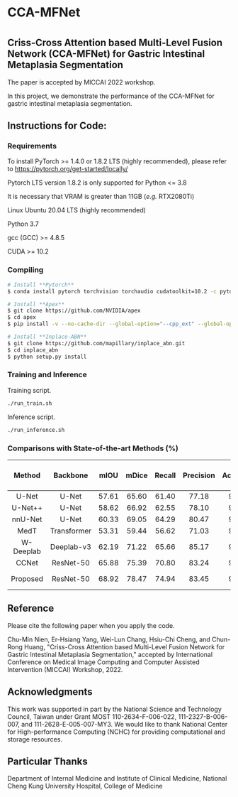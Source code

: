 
# CCA-MFNet

# 
## Criss-Cross Attention based Multi-Level Fusion Network (CCA-MFNet) for Gastric Intestinal Metaplasia Segmentation 

The paper is accepted by MICCAI 2022 workshop. 

In this project, we demonstrate the performance of the CCA-MFNet for gastric intestinal metaplasia segmentation.

  

## Instructions for Code:
### Requirements

To install PyTorch >= 1.4.0 or 1.8.2 LTS (highly recommended), please refer to https://pytorch.org/get-started/locally/

Pytorch LTS version 1.8.2 is only supported for Python <= 3.8

It is necessary that VRAM is greater than 11GB (_e.g._ RTX2080Ti)

Linux Ubuntu 20.04 LTS (highly recommended)

Python 3.7 

gcc (GCC) >= 4.8.5

CUDA >= 10.2

### Compiling

```bash
# Install **Pytorch**
$ conda install pytorch torchvision torchaudio cudatoolkit=10.2 -c pytorch-lts

# Install **Apex**
$ git clone https://github.com/NVIDIA/apex
$ cd apex
$ pip install -v --no-cache-dir --global-option="--cpp_ext" --global-option="--cuda_ext" ./

# Install **Inplace-ABN**
$ git clone https://github.com/mapillary/inplace_abn.git
$ cd inplace_abn
$ python setup.py install
```

### Training and Inference
Training script.
```bash
./run_train.sh
``` 

Inference script.
```bash
./run_inference.sh
``` 

### Comparisons with State-of-the-art Methods (%)

| **Method** | **Backbone** | **mIOU** | **mDice** | **Recall** | **Precision** | **Accuracy** | ** Model Link** |
|:-------:|:---------:|:---------:|:---------:|:---------:|:---------:|:---------:|:---------:|
|U-Net| U-Net | 57.61 | 65.60 | 61.40 | 77.18 | 94.94 | |
|U-Net++| U-Net | 58.62 | 66.92 | 62.55 | 78.10 | 95.05 | |
|nnU-Net| U-Net | 60.33 | 69.05 | 64.29 | 80.47 | 95.30 | |
|MedT| Transformer | 53.31 | 59.44 | 56.62 | 71.03 | 94.46 | |
|W-Deeplab| Deeplab-v3 | 62.19 | 71.22 | 65.66 | 85.17 | 95.69 | |
|CCNet| ResNet-50 | 65.88 | 75.39 | 70.80 | 83.24 | 95.87 | |
|Proposed| ResNet-50 | 68.92 | 78.47 | 74.94 | 83.45 | 96.13 | [Google Drive](https://drive.google.com/file/d/1PTkBTD-kttEK7HRqbeHHYjV7FZGp7rmb/view?usp=sharing) |

## Reference 

Please cite the following paper when you apply the code. 

Chu-Min Nien, Er-Hsiang Yang, Wei-Lun Chang, Hsiu-Chi Cheng, and
Chun-Rong Huang, "Criss-Cross Attention based Multi-Level Fusion
Network for Gastric Intestinal Metaplasia Segmentation," accepted by 
International Conference on Medical Image Computing and Computer Assisted Intervention (MICCAI) Workshop, 2022.

## Acknowledgments 
This work was supported in part by the National Science and Technology Council, Taiwan under Grant MOST 110-2634-F-006-022, 111-2327-B-006-007, and 111-2628-E-005-007-MY3. We would like to thank National Center for High-performance Computing (NCHC) for providing computational and storage resources.

## Particular Thanks
Department of Internal Medicine and Institute of Clinical Medicine, National Cheng Kung University Hospital, College of Medicine
